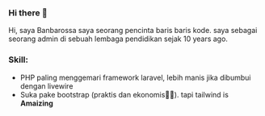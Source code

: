 ### Hi there 👋

<!--
**Banbarossa/Banbarossa** is a ✨ _special_ ✨ repository because its `README.md` (this file) appears on your GitHub profile.

Here are some ideas to get you started:

- 🔭 I’m currently working on ...
- 🌱 I’m currently learning ...
- 👯 I’m looking to collaborate on ...
- 🤔 I’m looking for help with ...
- 💬 Ask me about ...
- 📫 How to reach me: ...
- 😄 Pronouns: ...
- ⚡ Fun fact: ...
-->


<p>Hi, saya Banbarossa saya seorang pencinta baris baris kode. saya sebagai seorang admin di sebuah lembaga pendidikan sejak 10 years ago.</p>

<h3>Skill:</h3>
<ul>
  <li>PHP paling menggemari framework laravel, lebih manis jika dibumbui  dengan livewire</li>
  <li>Suka pake bootstrap (praktis dan ekonomis🤷‍♀️). tapi tailwind is <strong>Amaizing</strong></p>
</ul>


